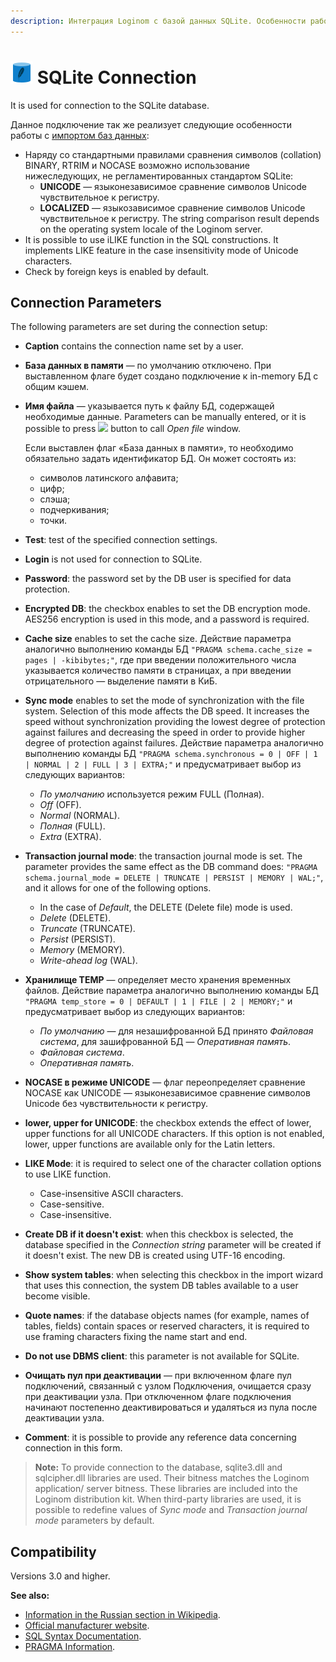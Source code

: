 ```yaml
---
description: Интеграция Loginom с базой данных SQLite. Особенности работы. Параметры подключения. Совместимость.
---
```

# ![ ](./../../../images/icons/common/data-sources/db-sqlite_default.svg) SQLite Connection

It is used for connection to the SQLite database.

Данное подключение так же реализует следующие особенности работы с [импортом баз данных](./../../import/database.md):

* Наряду со стандартными правилами сравнения символов (collation) BINARY, RTRIM и NOCASE возможно использование нижеследующих, не регламентированных стандартом SQLite:
   * **UNICODE** — языконезависимое сравнение символов Unicode чувствительное к регистру.
   * **LOCALIZED** — языкозависимое сравнение символов Unicode чувствительное к регистру. The string comparison result depends on the operating system locale of the Loginom server.
* It is possible to use iLIKE function in the SQL constructions. It implements LIKE feature in the case insensitivity mode of Unicode characters.
* Check by foreign keys is enabled by default.

## Connection Parameters

The following parameters are set during the connection setup:

* **Caption** contains the connection name set by a user.
* **База данных в памяти** — по умолчанию отключено. При выставленном флаге будет создано подключение к in-memory БД c общим кэшем.
* **Имя файла** — указывается путь к файлу БД, содержащей необходимые данные. Parameters can be manually entered, or it is possible to press ![ ](./../../../images/extjs-theme/form/open-trigger/open-trigger_default.svg) button to call *Open file* window.

   Если выставлен флаг «База данных в памяти», то необходимо обязательно задать идентификатор БД. Он может состоять из:
   * символов латинского алфавита;
   * цифр;
   * слэша;
   * подчеркивания;
   * точки.
* **Test**: test of the specified connection settings.
* **Login** is not used for connection to SQLite.
* **Password**: the password set by the DB user is specified for data protection.
* **Encrypted DB**: the checkbox enables to set the DB encryption mode. AES256 encryption is used in this mode, and a password is required.
* **Cache size** enables to set the cache size. Действие параметра аналогично выполнению команды БД `"PRAGMA schema.cache_size = pages | -kibibytes;"`, где при введении положительного числа указывается количество памяти в страницах, а при введении отрицательного — выделение памяти в КиБ.
* **Sync mode** enables to set the mode of synchronization with the file system. Selection of this mode affects the DB speed. It increases the speed without synchronization providing the lowest degree of protection against failures and decreasing the speed in order to provide higher degree of protection against failures. Действие параметра аналогично выполнению команды БД `"PRAGMA schema.synchronous = 0 | OFF | 1 | NORMAL | 2 | FULL | 3 | EXTRA;"` и предусматривает выбор из следующих вариантов:
   * *По умолчанию* используется режим FULL (Полная).
   * *Off* (OFF).
   * *Normal* (NORMAL).
   * *Полная* (FULL).
   * *Extra* (EXTRA).
* **Transaction journal mode**: the transaction journal mode is set. The parameter provides the same effect as the DB command does: `"PRAGMA schema.journal_mode = DELETE | TRUNCATE | PERSIST | MEMORY | WAL;"`, and it allows for one of the following options.
   * In the case of *Default*, the DELETE (Delete file) mode is used.
   * *Delete* (DELETE).
   * *Truncate* (TRUNCATE).
   * *Persist* (PERSIST).
   * *Memory* (MEMORY).
   * *Write-ahead log* (WAL).
* **Хранилище TEMP** — определяет место хранения временных файлов. Действие параметра аналогично выполнению команды БД `"PRAGMA temp_store = 0 | DEFAULT | 1 | FILE | 2 | MEMORY;"` и предусматривает выбор из следующих вариантов:
   * *По умолчанию* — для незашифрованной БД принято *Файловая система*, для зашифрованной БД — *Оперативная память*.
   * *Файловая система*.
   * *Оперативная память*.
* **NOCASE в режиме UNICODE** — флаг переопределяет сравнение NOCASE как UNICODE — языконезависимое сравнение символов Unicode без чувствительности к регистру.
* **lower, upper for UNICODE**: the checkbox extends the effect of lower, upper functions for all UNICODE characters. If this option is not enabled, lower, upper functions are available only for the Latin letters.
* **LIKE Mode**: it is required to select one of the character collation options to use LIKE function.
   * Case-insensitive ASCII characters.
   * Case-sensitive.
   * Case-insensitive.
* **Create DB if it doesn't exist**: when this checkbox is selected, the database specified in the *Connection string* parameter will be created if it doesn't exist. The new DB is created using UTF-16 encoding.
* **Show system tables**: when selecting this checkbox in the import wizard that uses this connection, the system DB tables available to a user become visible.
* **Quote names**: if the database objects names (for example, names of tables, fields) contain spaces or reserved characters, it is required to use framing characters fixing the name start and end.
* **Do not use DBMS client**: this parameter is not available for SQLite.
* **Очищать пул при деактивации** — при включенном флаге пул подключений, связанный с узлом Подключения, очищается сразу при деактивации узла. При отключенном флаге подключения начинают постепенно деактивироваться и удаляться из пула после деактивации узла.
* **Comment**: it is possible to provide any reference data concerning connection in this form.

> **Note:** To provide connection to the database, sqlite3.dll and sqlcipher.dll libraries are used. Their bitness matches the Loginom application/ server bitness. These libraries are included into the Loginom distribution kit. When third-party libraries are used, it is possible to redefine values of *Sync mode* and *Transaction journal mode* parameters by default.

## Compatibility

Versions 3.0 and higher.

**See also:**

* [Information in the Russian section in Wikipedia](https://ru.wikipedia.org/wiki/SQLite).
* [Official manufacturer website](https://sqlite.org).
* [SQL Syntax Documentation](https://sqlite.org/lang.html).
* [PRAGMA Information](https://sqlite.org/pragma.html).
